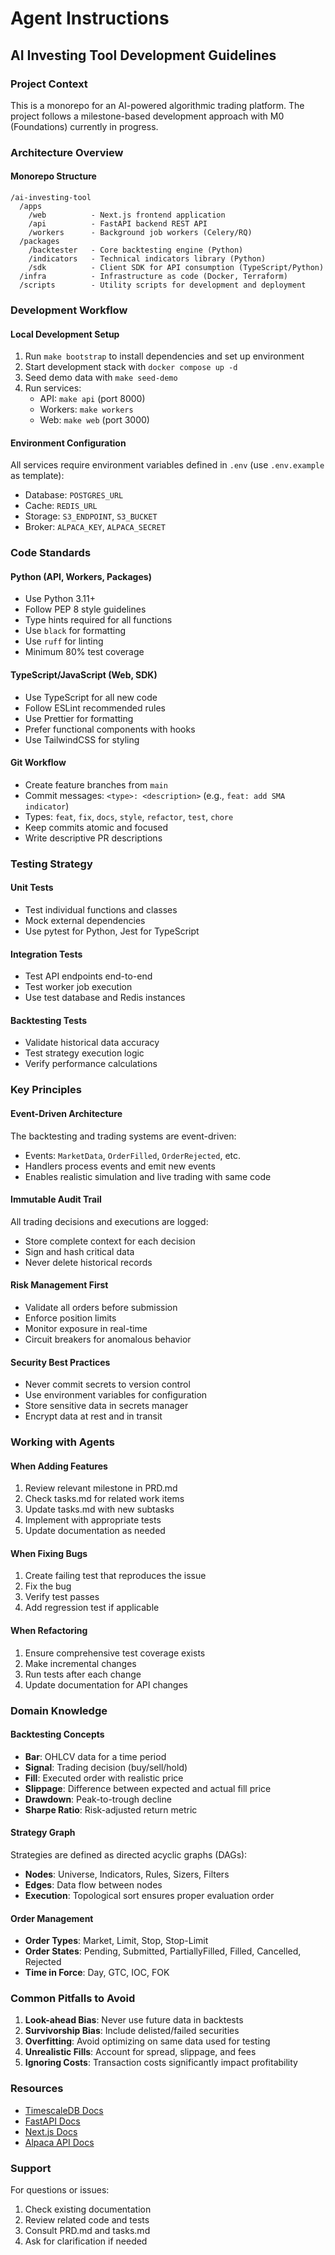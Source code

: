 # Agent Instructions

## AI Investing Tool Development Guidelines

### Project Context
This is a monorepo for an AI-powered algorithmic trading platform. The project follows a milestone-based development approach with M0 (Foundations) currently in progress.

### Architecture Overview

#### Monorepo Structure
```
/ai-investing-tool
  /apps
    /web          - Next.js frontend application
    /api          - FastAPI backend REST API
    /workers      - Background job workers (Celery/RQ)
  /packages
    /backtester   - Core backtesting engine (Python)
    /indicators   - Technical indicators library (Python)
    /sdk          - Client SDK for API consumption (TypeScript/Python)
  /infra          - Infrastructure as code (Docker, Terraform)
  /scripts        - Utility scripts for development and deployment
```

### Development Workflow

#### Local Development Setup
1. Run `make bootstrap` to install dependencies and set up environment
2. Start development stack with `docker compose up -d`
3. Seed demo data with `make seed-demo`
4. Run services:
   - API: `make api` (port 8000)
   - Workers: `make workers`
   - Web: `make web` (port 3000)

#### Environment Configuration
All services require environment variables defined in `.env` (use `.env.example` as template):
- Database: `POSTGRES_URL`
- Cache: `REDIS_URL`
- Storage: `S3_ENDPOINT`, `S3_BUCKET`
- Broker: `ALPACA_KEY`, `ALPACA_SECRET`

### Code Standards

#### Python (API, Workers, Packages)
- Use Python 3.11+
- Follow PEP 8 style guidelines
- Type hints required for all functions
- Use `black` for formatting
- Use `ruff` for linting
- Minimum 80% test coverage

#### TypeScript/JavaScript (Web, SDK)
- Use TypeScript for all new code
- Follow ESLint recommended rules
- Use Prettier for formatting
- Prefer functional components with hooks
- Use TailwindCSS for styling

#### Git Workflow
- Create feature branches from `main`
- Commit messages: `<type>: <description>` (e.g., `feat: add SMA indicator`)
- Types: `feat`, `fix`, `docs`, `style`, `refactor`, `test`, `chore`
- Keep commits atomic and focused
- Write descriptive PR descriptions

### Testing Strategy

#### Unit Tests
- Test individual functions and classes
- Mock external dependencies
- Use pytest for Python, Jest for TypeScript

#### Integration Tests
- Test API endpoints end-to-end
- Test worker job execution
- Use test database and Redis instances

#### Backtesting Tests
- Validate historical data accuracy
- Test strategy execution logic
- Verify performance calculations

### Key Principles

#### Event-Driven Architecture
The backtesting and trading systems are event-driven:
- Events: `MarketData`, `OrderFilled`, `OrderRejected`, etc.
- Handlers process events and emit new events
- Enables realistic simulation and live trading with same code

#### Immutable Audit Trail
All trading decisions and executions are logged:
- Store complete context for each decision
- Sign and hash critical data
- Never delete historical records

#### Risk Management First
- Validate all orders before submission
- Enforce position limits
- Monitor exposure in real-time
- Circuit breakers for anomalous behavior

#### Security Best Practices
- Never commit secrets to version control
- Use environment variables for configuration
- Store sensitive data in secrets manager
- Encrypt data at rest and in transit

### Working with Agents

#### When Adding Features
1. Review relevant milestone in PRD.md
2. Check tasks.md for related work items
3. Update tasks.md with new subtasks
4. Implement with appropriate tests
5. Update documentation as needed

#### When Fixing Bugs
1. Create failing test that reproduces the issue
2. Fix the bug
3. Verify test passes
4. Add regression test if applicable

#### When Refactoring
1. Ensure comprehensive test coverage exists
2. Make incremental changes
3. Run tests after each change
4. Update documentation for API changes

### Domain Knowledge

#### Backtesting Concepts
- **Bar**: OHLCV data for a time period
- **Signal**: Trading decision (buy/sell/hold)
- **Fill**: Executed order with realistic price
- **Slippage**: Difference between expected and actual fill price
- **Drawdown**: Peak-to-trough decline
- **Sharpe Ratio**: Risk-adjusted return metric

#### Strategy Graph
Strategies are defined as directed acyclic graphs (DAGs):
- **Nodes**: Universe, Indicators, Rules, Sizers, Filters
- **Edges**: Data flow between nodes
- **Execution**: Topological sort ensures proper evaluation order

#### Order Management
- **Order Types**: Market, Limit, Stop, Stop-Limit
- **Order States**: Pending, Submitted, PartiallyFilled, Filled, Cancelled, Rejected
- **Time in Force**: Day, GTC, IOC, FOK

### Common Pitfalls to Avoid

1. **Look-ahead Bias**: Never use future data in backtests
2. **Survivorship Bias**: Include delisted/failed securities
3. **Overfitting**: Avoid optimizing on same data used for testing
4. **Unrealistic Fills**: Account for spread, slippage, and fees
5. **Ignoring Costs**: Transaction costs significantly impact profitability

### Resources

- [TimescaleDB Docs](https://docs.timescale.com/)
- [FastAPI Docs](https://fastapi.tiangolo.com/)
- [Next.js Docs](https://nextjs.org/docs)
- [Alpaca API Docs](https://alpaca.markets/docs/)

### Support

For questions or issues:
1. Check existing documentation
2. Review related code and tests
3. Consult PRD.md and tasks.md
4. Ask for clarification if needed
